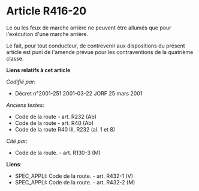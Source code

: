 # Article R416-20

Le ou les feux de marche arrière ne peuvent être allumés que pour l'exécution d'une marche arrière.

Le fait, pour tout conducteur, de contrevenir aux dispositions du présent article est puni de l'amende prévue pour les
contraventions de la quatrième classe.

**Liens relatifs à cet article**

_Codifié par_:

  - Décret n°2001-251 2001-03-22 JORF 25 mars 2001

_Anciens textes_:

  - Code de la route - art. R232 (Ab)
  - Code de la route - art. R40 (Ab)
  - Code de la route R40 III, R232 (al. 1 et 8)

_Cité par_:

  - Code de la route. - art. R130-3 (M)

**Liens**:

  - SPEC_APPLI: Code de la route. - art. R432-1 (V)
  - SPEC_APPLI: Code de la route. - art. R432-2 (M)
